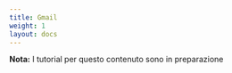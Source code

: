 ```yaml
---
title: Gmail
weight: 1
layout: docs
---
```


<div class="note">
  <strong>Nota:</strong> 
  I tutorial per questo contenuto sono in preparazione
</div>


<script src="https://unpkg.com/@lottiefiles/lottie-player@latest/dist/lottie-player.js"></script>
<lottie-player src="https://assets5.lottiefiles.com/private_files/lf30_ym2HXd.json"  background="transparent"  speed="1"  style="width: 300px; height: 300px;"  loop controls autoplay></lottie-player>
